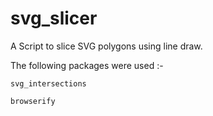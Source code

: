 # svg_slicer
A Script to slice SVG polygons using line draw.

The following packages were used :-

```
svg_intersections
```

```
browserify
```
